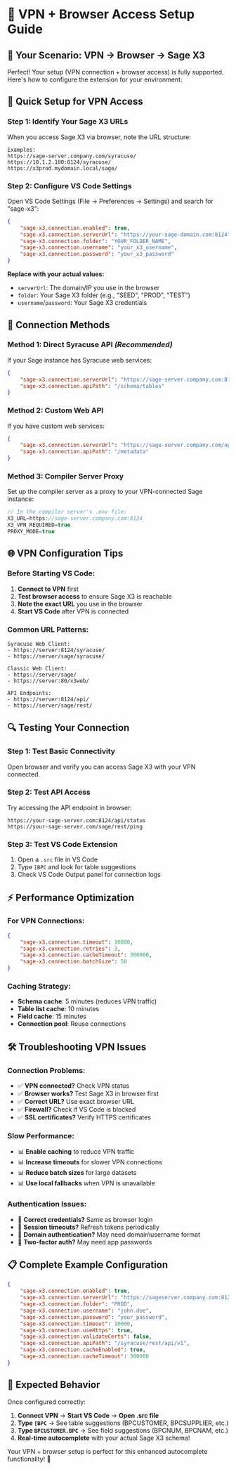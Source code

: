 # 🔐 VPN + Browser Access Setup Guide

## 🎯 **Your Scenario: VPN → Browser → Sage X3**

Perfect! Your setup (VPN connection + browser access) is fully supported. Here's how to configure the extension for your environment:

## 🚀 **Quick Setup for VPN Access**

### **Step 1: Identify Your Sage X3 URLs**

When you access Sage X3 via browser, note the URL structure:

```
Examples:
https://sage-server.company.com/syracuse/
https://10.1.2.100:8124/syracuse/
https://x3prod.mydomain.local/sage/
```

### **Step 2: Configure VS Code Settings**

Open VS Code Settings (File → Preferences → Settings) and search for "sage-x3":

```json
{
    "sage-x3.connection.enabled": true,
    "sage-x3.connection.serverUrl": "https://your-sage-domain.com:8124",
    "sage-x3.connection.folder": "YOUR_FOLDER_NAME",
    "sage-x3.connection.username": "your_x3_username", 
    "sage-x3.connection.password": "your_x3_password"
}
```

**Replace with your actual values:**
- `serverUrl`: The domain/IP you use in the browser
- `folder`: Your Sage X3 folder (e.g., "SEED", "PROD", "TEST")
- `username`/`password`: Your Sage X3 credentials

## 🔧 **Connection Methods**

### **Method 1: Direct Syracuse API** *(Recommended)*

If your Sage instance has Syracuse web services:

```json
{
    "sage-x3.connection.serverUrl": "https://sage-server.company.com:8124/syracuse/rest/api",
    "sage-x3.connection.apiPath": "/schema/tables"
}
```

### **Method 2: Custom Web API**

If you have custom web services:

```json
{
    "sage-x3.connection.serverUrl": "https://sage-server.company.com/api/v1",
    "sage-x3.connection.apiPath": "/metadata"
}
```

### **Method 3: Compiler Server Proxy**

Set up the compiler server as a proxy to your VPN-connected Sage instance:

```javascript
// In the compiler server's .env file:
X3_URL=https://sage-server.company.com:8124
X3_VPN_REQUIRED=true
PROXY_MODE=true
```

## 🌐 **VPN Configuration Tips**

### **Before Starting VS Code:**
1. **Connect to VPN** first
2. **Test browser access** to ensure Sage X3 is reachable
3. **Note the exact URL** you use in the browser
4. **Start VS Code** after VPN is connected

### **Common URL Patterns:**
```
Syracuse Web Client:
- https://server:8124/syracuse/
- https://server/sage/syracuse/

Classic Web Client:
- https://server/sage/
- https://server:80/x3web/

API Endpoints:
- https://server:8124/api/
- https://server/sage/rest/
```

## 🔍 **Testing Your Connection**

### **Step 1: Test Basic Connectivity**
Open browser and verify you can access Sage X3 with your VPN connected.

### **Step 2: Test API Access**
Try accessing the API endpoint in browser:
```
https://your-sage-server.com:8124/api/status
https://your-sage-server.com/sage/rest/ping
```

### **Step 3: Test VS Code Extension**
1. Open a `.src` file in VS Code
2. Type `[BPC` and look for table suggestions
3. Check VS Code Output panel for connection logs

## ⚡ **Performance Optimization**

### **For VPN Connections:**
```json
{
    "sage-x3.connection.timeout": 10000,
    "sage-x3.connection.retries": 3,
    "sage-x3.connection.cacheTimeout": 300000,
    "sage-x3.connection.batchSize": 50
}
```

### **Caching Strategy:**
- **Schema cache**: 5 minutes (reduces VPN traffic)
- **Table list cache**: 10 minutes  
- **Field cache**: 15 minutes
- **Connection pool**: Reuse connections

## 🛠️ **Troubleshooting VPN Issues**

### **Connection Problems:**
- ✅ **VPN connected?** Check VPN status
- ✅ **Browser works?** Test Sage X3 in browser first
- ✅ **Correct URL?** Use exact browser URL
- ✅ **Firewall?** Check if VS Code is blocked
- ✅ **SSL certificates?** Verify HTTPS certificates

### **Slow Performance:**
- 📊 **Enable caching** to reduce VPN traffic
- 📊 **Increase timeouts** for slower VPN connections
- 📊 **Reduce batch sizes** for large datasets
- 📊 **Use local fallbacks** when VPN is unavailable

### **Authentication Issues:**
- 🔐 **Correct credentials?** Same as browser login
- 🔐 **Session timeouts?** Refresh tokens periodically
- 🔐 **Domain authentication?** May need domain\\username format
- 🔐 **Two-factor auth?** May need app passwords

## 📋 **Complete Example Configuration**

```json
{
    "sage-x3.connection.enabled": true,
    "sage-x3.connection.serverUrl": "https://sageserver.company.com:8124",
    "sage-x3.connection.folder": "PROD",
    "sage-x3.connection.username": "john.doe",
    "sage-x3.connection.password": "your_password",
    "sage-x3.connection.timeout": 10000,
    "sage-x3.connection.useHttps": true,
    "sage-x3.connection.validateCerts": false,
    "sage-x3.connection.apiPath": "/syracuse/rest/api/v1",
    "sage-x3.connection.cacheEnabled": true,
    "sage-x3.connection.cacheTimeout": 300000
}
```

## 🎯 **Expected Behavior**

Once configured correctly:

1. **Connect VPN** → **Start VS Code** → **Open .src file**
2. **Type `[BPC`** → See table suggestions (BPCUSTOMER, BPCSUPPLIER, etc.)
3. **Type `BPCUSTOMER.BPC`** → See field suggestions (BPCNUM, BPCNAM, etc.)
4. **Real-time autocomplete** with your actual Sage X3 schema!

Your VPN + browser setup is perfect for this enhanced autocomplete functionality! 🚀
